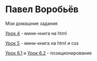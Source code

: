 

# Павел Воробьёв
Мои домашние задания

[Урок 4](https://pavelvorobev.github.io/lesson_4/) - мини-ннига на html

[Урок 5](https://pavelvorobev.github.io/lesson_5/) - мини-книга на html и css

[Урок 6.1](https://pavelvorobev.github.io/lesson_6.1/) и [Урок 6.2](https://pavelvorobev.github.io/lesson_6.2/) - позиционирование



